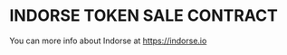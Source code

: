 INDORSE TOKEN SALE CONTRACT
=====================================================
You can more info about Indorse at https://indorse.io


